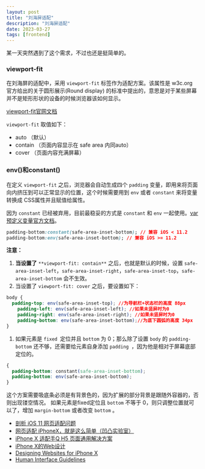 ```yaml
---
layout: post
title: "刘海屏适配"
description: "刘海屏适配"
date: 2023-03-27
tags: [frontend]
---
```


某一天突然遇到了这个需求，不过也还是挺简单的。

<!--more-->

### viewport-fit

在刘海屏的适配中，采用 `viewport-fit` 标签作为适配方案。该属性是 w3c.org 官方给出的关于圆形展示(Round display) 的标准中提出的，意思是对于某些屏幕并不是矩形形状的设备的时候浏览器该如何显示。

[viewport-fit官网文档](https://www.w3.org/TR/css-round-display-1/#viewport-fit-descriptor)

`viewport-fit` 取值如下：

- auto （默认）
- contain （页面内容显示在 safe area 内同auto）
- cover （页面内容充满屏幕）

<meta name="viewport" contnet="width=device-width,initial-scale=1.0,minimum-scale=1.0,maximum-scale=1.0,user-scalable=no,viewport-fit=cover">

### env()和constant()

在定义 `viewport-fit` 之后，浏览器会自动生成四个 `padding` 变量，即用来将页面向内挤压到可以正常显示的位置，这个时候需要用到 `env` 或者 `constant` 来将变量转换成 CSS属性并且赋值给属性。

因为 `constant` 已经被弃用，目前最稳妥的方式是 `constant` 和 `env` 一起使用。[var预定义变量官方文档](https://drafts.csswg.org/css-variables/#using-variables)。

```css
padding-bottom:constant(safe-area-inset-bottom); // 兼容 iOS < 11.2 
padding-bottom:env(safe-area-inset-bottom); // 兼容 iOS >= 11.2                                                
```

**注意：**

1. **当设置了** `**viewport-fit: contain**` 之后，也就是默认的时候，设置 `safe-area-inset-left`，`safe-area-inset-right`，`safe-area-inset-top`，`safe-area-inset-bottom` 会不生效。
2. 当设置了 `viewport-fit: cover` 之后，要设置如下：

```css
body {
  padding-top: env(safe-area-inset-top); //为导航栏+状态栏的高度 88px 
	padding-left: env(safe-area-inset-left); //如果未竖屏时为0 
	padding-right: env(safe-area-inset-right); //如果未竖屏时为0 
	padding-bottom: env(safe-area-inset-bottom);//为底下圆弧的高度 34px 
}
```

1. 如果元素是 `fixed `定位并且 `bottom` 为 0；那么除了设置 `body` 的 `padding-bottom` 还不够，还需要给元素自身添加 `padding `，因为他是相对于屏幕底部定位的。

```css
{
  padding-bottom: constant(safe-area-inset-bottom);
  padding-bottom: env(safe-area-inset-bottom);
}
```

这个方案需要吸底条必须是有背景色的，因为扩展的部分背景是跟随外容器的，否则出现镂空情况。 如果元素是fixed定位且 `bottom` 不等于 0，则只调整位置就可以了，增加 `margin-bottom` 或者改变 `bottom` 。

- [剖析 iOS 11 网页适配问题](https://objcer.com/2017/09/21/Understanding-the-WebView-Viewport-in-iOS-11-iPhone-X/)
- [网页适配 iPhoneX，就是这么简单（凹凸实验室）](https://aotu.io/notes/2017/11/27/iphonex/index.html)
- [iPhone X 适配手Q H5 页面通用解决方案](https://cloud.tencent.com/developer/article/1006338)
- [iPhone X的Web设计](https://www.w3cplus.com/mobile/designing-websites-for-iphone-x.html)
- [Designing Websites for iPhone X](https://webkit.org/blog/7929/designing-websites-for-iphone-x/)
- [Human Interface Guidelines](https://developer.apple.com/design/human-interface-guidelines/ios/visual-design/adaptivity-and-layout/)
